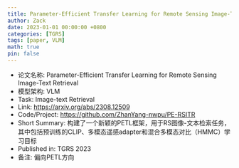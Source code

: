 ```yaml
---
title: Parameter-Efficient Transfer Learning for Remote Sensing Image-Text Retrieval
author: Zack
date: 2023-01-01 00:00:00 +0800
categories: [TGRS]
tags: [paper, VLM]
math: true
pin: false
---
```

- 论文名称: Parameter-Efficient Transfer Learning for Remote Sensing Image-Text Retrieval
- 模型架构: VLM
- Task: Image-text Retrieval
- Link: https://arxiv.org/abs/2308.12509
- Code/Project: https://github.com/ZhanYang-nwpu/PE-RSITR
- Short Summary: 构建了一个新颖的PETL框架，用于RS图像-文本检索任务，其中包括预训练的CLIP、多模态遥感adapter和混合多模态对比（HMMC）学习目标
- Published in: TGRS 2023
- 备注: 偏向PETL方向
